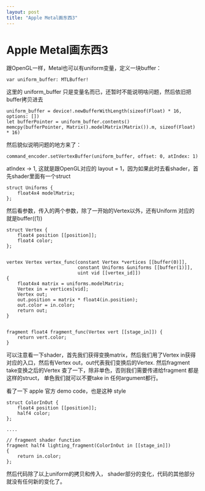```yaml
---
layout: post
title: "Apple Metal画东西3"
---
```


# Apple Metal画东西3




跟OpenGL一样，Metal也可以有uniform变量，定义一块buffer：

```
var uniform_buffer: MTLBuffer!
```

这里的 uniform_buffer 只是变量名而已，还暂时不能说明啥问题，然后依旧把buffer拷贝进去


```
uniform_buffer = device!.newBufferWithLength(sizeof(Float) * 16, options: [])
let bufferPointer = uniform_buffer.contents()
memcpy(bufferPointer, Matrix().modelMatrix(Matrix()).m, sizeof(Float) * 16)
```

然后貌似说明问题的地方来了：

```
command_encoder.setVertexBuffer(uniform_buffer, offset: 0, atIndex: 1)
```

atIndex → 1, 这就是跟OpenGL对应的 layout = 1，因为如果此时去看shader，首先shader里面有一个struct

```
struct Uniforms {
    float4x4 modelMatrix;
};
```

然后看参数，传入的两个参数，除了一开始的Vertex以外，还有Uniform 对应的就是buffer((1))


```
struct Vertex {
    float4 position [[position]];
    float4 color;
};


vertex Vertex vertex_func(constant Vertex *vertices [[buffer(0)]],
                          constant Uniforms &uniforms [[buffer(1)]],
                          uint vid [[vertex_id]])
{
    float4x4 matrix = uniforms.modelMatrix;
    Vertex in = vertices[vid];
    Vertex out;
    out.position = matrix * float4(in.position);
    out.color = in.color;
    return out;
}


fragment float4 fragment_func(Vertex vert [[stage_in]]) {
    return vert.color;
}
```


可以注意看一下shader，首先我们获得变换matrix，然后我们用了Vertex in获得对应的入口，然后有Vertex out，out代表我们变换后的Vertex. 然后fragment take变换之后的Vertex 查了一下，除非单色，否则我们需要传递给fragment 都是这样的struct， 单色我们就可以不要take in 任何argument都行。


看了一下 apple 官方 demo code，也是这种 style

```
struct ColorInOut {
    float4 position [[position]];
    half4 color;
};

....

// fragment shader function
fragment half4 lighting_fragment(ColorInOut in [[stage_in]])
{
    return in.color;
};
```


然后代码除了以上uniform的拷贝和传入， shader部分的变化，代码的其他部分就没有任何新的变化了。



